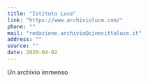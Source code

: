 ```yaml
---
title: "Istituto Luce"
link: "https://www.archivioluce.com/"
phone: ""
mail: "redazione.archivio@cinecittaluce.it"
address: ""
source: ""
date: 2020-04-02
---
```


Un archivio immenso
